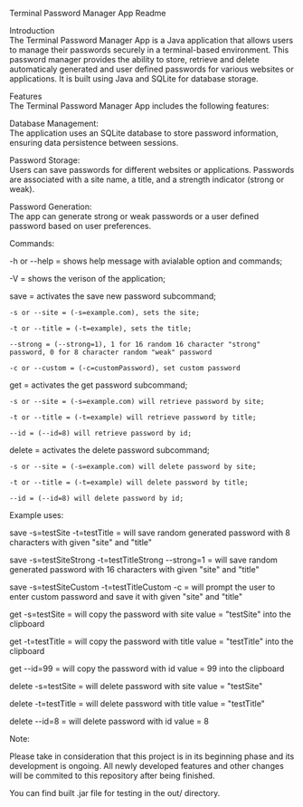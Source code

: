 Terminal Password Manager App Readme

Introduction    
The Terminal Password Manager App is a Java application that allows users to manage their passwords securely in a terminal-based environment. This password manager provides the ability to store, retrieve and delete automaticaly generated and user defined passwords for various websites or applications. It is built using Java and SQLite for database storage.

Features  
The Terminal Password Manager App includes the following features:

Database Management:  
The application uses an SQLite database to store password information, ensuring data persistence between sessions.

Password Storage:  
Users can save passwords for different websites or applications. Passwords are associated with a site name, a title, and a strength indicator (strong or weak).

Password Generation:  
The app can generate strong or weak passwords or a user defined password based on user preferences.

Commands:	

-h or --help = shows help message with avialable option and commands;	

-V = shows the verison of the application;	
	
save = activates the save new password subcommand;	

	-s or --site = (-s=example.com), sets the site;		
 
	-t or --title = (-t=example), sets the title;	
 
	--strong = (--strong=1), 1 for 16 random 16 character "strong" password, 0 for 8 character random "weak" password	
 
	-c or --custom = (-c=customPassword), set custom password	
 
	
get = activates the get password subcommand;	

	-s or --site = (-s=example.com) will retrieve password by site;	
 
	-t or --title = (-t=example) will retrieve password by title;	
 
	--id = (--id=8) will retrieve password by id;	
 
	
delete = activates the delete password subcommand;	

	-s or --site = (-s=example.com) will delete password by site;	
 
	-t or --title = (-t=example) will delete password by title;	
 
	--id = (--id=8) will delete password by id;	
 
	
Example uses:	

save -s=testSite -t=testTitle = will save random generated password with 8 characters with given "site" and "title"
	
save -s=testSiteStrong -t=testTitleStrong --strong=1 = will save random generated password with 16 characters with given "site" and "title"
	
save -s=testSiteCustom -t=testTitleCustom -c = will prompt the user to enter custom password and save it with given "site" and "title"
	
get -s=testSite = will copy the password with site value = "testSite" into the clipboard
	
get -t=testTitle = will copy the password with title value = "testTitle" into the clipboard
	
get --id=99 = will copy the password with id value = 99 into the clipboard
	
delete -s=testSite = will delete password with site value = "testSite"
	
delete -t=testTitle = will delete password with title value = "testTitle"
	
delete --id=8 = will delete password with id value = 8
	
Note:  

Please take in consideration that this project is in its beginning phase and its development is ongoing. All newly developed features and other changes will be commited to this repository after being finished.
	
You can find built .jar file for testing in the out/ directory.
